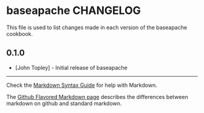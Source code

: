 baseapache CHANGELOG
====================

This file is used to list changes made in each version of the baseapache cookbook.

0.1.0
-----
- [John Topley] - Initial release of baseapache

- - -
Check the [Markdown Syntax Guide](http://daringfireball.net/projects/markdown/syntax) for help with Markdown.

The [Github Flavored Markdown page](http://github.github.com/github-flavored-markdown/) describes the differences between markdown on github and standard markdown.
